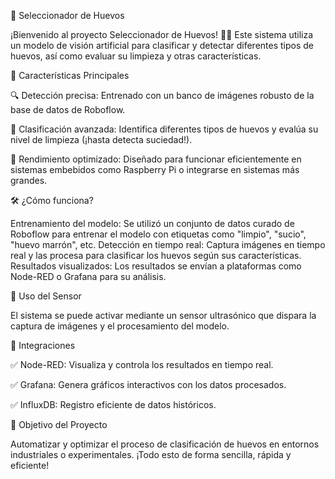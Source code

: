 🥚 Seleccionador de Huevos

¡Bienvenido al proyecto Seleccionador de Huevos! 🐣✨ Este sistema utiliza un modelo de visión artificial para clasificar y detectar diferentes tipos de huevos, así como evaluar su limpieza y otras características.


🌟 Características Principales

🔍 Detección precisa: Entrenado con un banco de imágenes robusto de la base de datos de Roboflow.

🥚 Clasificación avanzada: Identifica diferentes tipos de huevos y evalúa su nivel de limpieza (¡hasta detecta suciedad!).

🚀 Rendimiento optimizado: Diseñado para funcionar eficientemente en sistemas embebidos como Raspberry Pi o integrarse en sistemas más grandes.


🛠️ ¿Cómo funciona?

Entrenamiento del modelo: Se utilizó un conjunto de datos curado de Roboflow para entrenar el modelo con etiquetas como "limpio", "sucio", "huevo marrón", etc.
Detección en tiempo real: Captura imágenes en tiempo real y las procesa para clasificar los huevos según sus características.
Resultados visualizados: Los resultados se envían a plataformas como Node-RED o Grafana para su análisis.

📸 Uso del Sensor

El sistema se puede activar mediante un sensor ultrasónico que dispara la captura de imágenes y el procesamiento del modelo.


🔗 Integraciones

✅ Node-RED: Visualiza y controla los resultados en tiempo real.

✅ Grafana: Genera gráficos interactivos con los datos procesados.

✅ InfluxDB: Registro eficiente de datos históricos.


🎯 Objetivo del Proyecto

Automatizar y optimizar el proceso de clasificación de huevos en entornos industriales o experimentales. ¡Todo esto de forma sencilla, rápida y eficiente!
